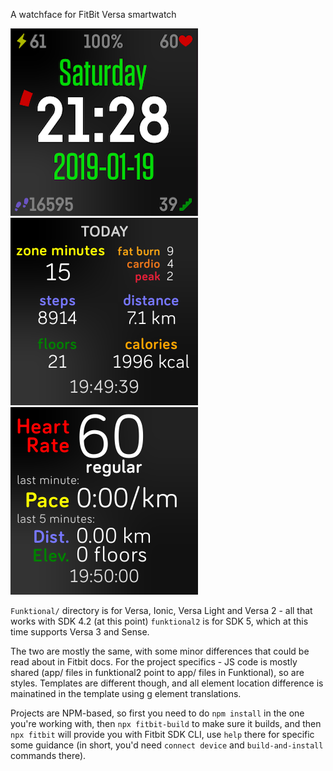 A watchface for FitBit Versa smartwatch

![Watchface](https://github.com/hydralien/FitBit-Funktional-Watchface/raw/master/watchface.png "")
![Watchface](https://github.com/hydralien/FitBit-Funktional-Watchface/raw/master/dailystats.png "")
![Watchface](https://github.com/hydralien/FitBit-Funktional-Watchface/raw/master/workoutstats.png "")

`Funktional/` directory is for Versa, Ionic, Versa Light and Versa 2 - all that works with SDK 4.2 (at this point)
`funktional2` is for SDK 5, which at this time supports Versa 3 and Sense.

The two are mostly the same, with some minor differences that could be read about in Fitbit docs. For the project specifics - JS code is mostly shared (app/ files in funktional2 point to app/ files in Funktional), so are styles. Templates are different though, and all element location difference is mainatined in the template using g element translations.

Projects are NPM-based, so first you need to do `npm install` in the one you're working with, then `npx fitbit-build` to make sure it builds, and then `npx fitbit` will provide you with Fitbit SDK CLI, use `help` there for specific some guidance (in short, you'd need `connect device` and `build-and-install` commands there).

